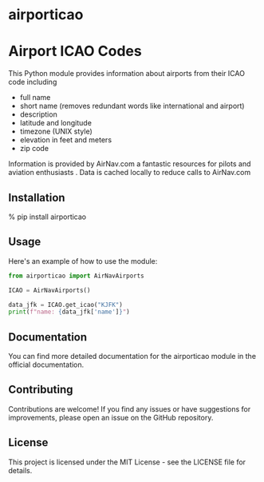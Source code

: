 # airporticao

# Airport ICAO Codes

This Python module provides information about airports from their ICAO code
including

* full name
* short name (removes redundant words like international and airport)
* description
* latitude and longitude
* timezone (UNIX style)
* elevation in feet and meters
* zip code

Information is provided by AirNav.com a fantastic resources for
pilots and aviation enthusiasts . Data is cached locally to reduce calls to AirNav.com

## Installation

% pip install airporticao


## Usage

Here's an example of how to use the module:

```python
from airporticao import AirNavAirports

ICAO = AirNavAirports()

data_jfk = ICAO.get_icao("KJFK")
print(f"name: {data_jfk['name']}")
```

## Documentation
You can find more detailed documentation for the airporticao module in the official documentation.

## Contributing
Contributions are welcome! If you find any issues or have suggestions for improvements, please open an issue on the GitHub repository.

## License
This project is licensed under the MIT License - see the LICENSE file for details.